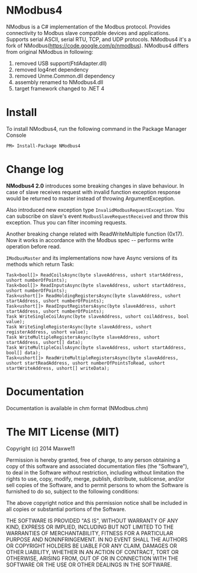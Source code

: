 NModbus4
=======

NModbus is a C# implementation of the Modbus protocol.
Provides connectivity to Modbus slave compatible devices and applications.
Supports serial ASCII, serial RTU, TCP, and UDP protocols.
NModbus4 it's a fork of NModbus(https://code.google.com/p/nmodbus).
NModbus4 differs from original NModbus in following:

1. removed USB support(FtdAdapter.dll)
2. removed log4net dependency
3. removed Unme.Common.dll dependency
4. assembly renamed to NModbus4.dll
5. target framework changed to .NET 4

Install
=======

To install NModbus4, run the following command in the Package Manager Console

    PM> Install-Package NModbus4

Change log
=======

**NModbus4 2.0** introduces some breaking changes in slave behaviour. In case of slave receives request with invalid function exception response would be returned to master instead of throwing ArgumentException. 

Also introduced new exception type `InvalidModbusRequestException`. You can subscribe on slave's event `ModbusSlaveRequestReceived` and throw this exception. Thus you can filter incoming requests.

Another breaking change related with ReadWriteMultiple function (0x17). Now it works in accordance with the Modbus spec -- performs write operation before read.

`IModbusMaster` and its implementations now have Async versions of its methods which return Task:

    Task<bool[]> ReadCoilsAsync(byte slaveAddress, ushort startAddress, ushort numberOfPoints);
    Task<bool[]> ReadInputsAsync(byte slaveAddress, ushort startAddress, ushort numberOfPoints);
    Task<ushort[]> ReadHoldingRegistersAsync(byte slaveAddress, ushort startAddress, ushort numberOfPoints);
    Task<ushort[]> ReadInputRegistersAsync(byte slaveAddress, ushort startAddress, ushort numberOfPoints);
    Task WriteSingleCoilAsync(byte slaveAddress, ushort coilAddress, bool value);
    Task WriteSingleRegisterAsync(byte slaveAddress, ushort registerAddress, ushort value);
    Task WriteMultipleRegistersAsync(byte slaveAddress, ushort startAddress, ushort[] data);
    Task WriteMultipleCoilsAsync(byte slaveAddress, ushort startAddress, bool[] data);
    Task<ushort[]> ReadWriteMultipleRegistersAsync(byte slaveAddress, ushort startReadAddress, ushort numberOfPointsToRead, ushort startWriteAddress, ushort[] writeData);

Documentation
=======
Documentation is available in chm format (NModbus.chm)

The MIT License (MIT)
=======
Copyright (c) 2014 Maxwe11

Permission is hereby granted, free of charge, to any person obtaining a copy
of this software and associated documentation files (the "Software"), to deal
in the Software without restriction, including without limitation the rights
to use, copy, modify, merge, publish, distribute, sublicense, and/or sell
copies of the Software, and to permit persons to whom the Software is
furnished to do so, subject to the following conditions:

The above copyright notice and this permission notice shall be included in
all copies or substantial portions of the Software.

THE SOFTWARE IS PROVIDED "AS IS", WITHOUT WARRANTY OF ANY KIND, EXPRESS OR
IMPLIED, INCLUDING BUT NOT LIMITED TO THE WARRANTIES OF MERCHANTABILITY,
FITNESS FOR A PARTICULAR PURPOSE AND NONINFRINGEMENT. IN NO EVENT SHALL THE
AUTHORS OR COPYRIGHT HOLDERS BE LIABLE FOR ANY CLAIM, DAMAGES OR OTHER
LIABILITY, WHETHER IN AN ACTION OF CONTRACT, TORT OR OTHERWISE, ARISING FROM,
OUT OF OR IN CONNECTION WITH THE SOFTWARE OR THE USE OR OTHER DEALINGS IN
THE SOFTWARE.
